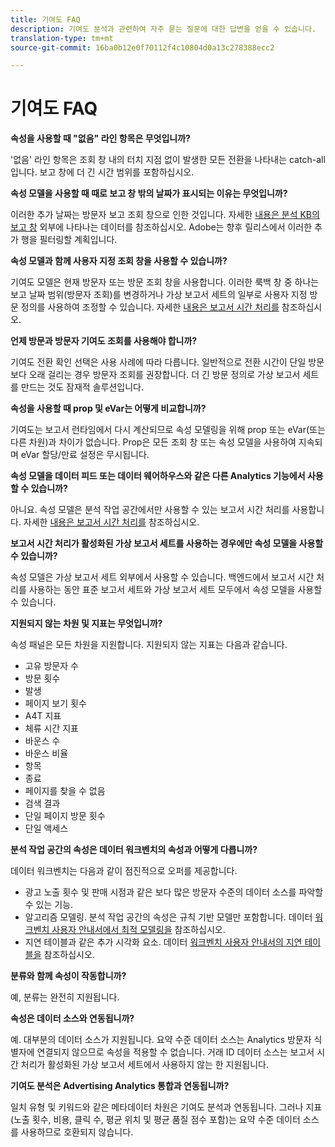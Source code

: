 ```yaml
---
title: 기여도 FAQ
description: 기여도 분석과 관련하여 자주 묻는 질문에 대한 답변을 얻을 수 있습니다.
translation-type: tm+mt
source-git-commit: 16ba0b12e0f70112f4c10804d0a13c278388ecc2

---
```



# 기여도 FAQ

**속성을 사용할 때 "없음" 라인 항목은 무엇입니까?**

'없음' 라인 항목은 조회 창 내의 터치 지점 없이 발생한 모든 전환을 나타내는 catch-all입니다. 보고 창에 더 긴 시간 범위를 포함하십시오.

**속성 모델을 사용할 때 때로 보고 창 밖의 날짜가 표시되는 이유는 무엇입니까?**

이러한 추가 날짜는 방문자 보고 조회 창으로 인한 것입니다. 자세한 [내용은 분석 KB의 보고 창](https://helpx.adobe.com/analytics/kb/data-appearing-outside-reporting-window.html) 외부에 나타나는 데이터를 참조하십시오. Adobe는 향후 릴리스에서 이러한 추가 행을 필터링할 계획입니다.

**속성 모델과 함께 사용자 지정 조회 창을 사용할 수 있습니까?**

기여도 모델은 현재 방문자 또는 방문 조회 창을 사용합니다. 이러한 룩백 창 중 하나는 보고 날짜 범위(방문자 조회)를 변경하거나 가상 보고서 세트의 일부로 사용자 지정 방문 정의를 사용하여 조정할 수 있습니다. 자세한 [내용은 보고서 시간 처리를](../../../../components/vrs/vrs-report-time-processing.md) 참조하십시오.

**언제 방문과 방문자 기여도 조회를 사용해야 합니까?**

기여도 전환 확인 선택은 사용 사례에 따라 다릅니다. 일반적으로 전환 시간이 단일 방문보다 오래 걸리는 경우 방문자 조회를 권장합니다. 더 긴 방문 정의로 가상 보고서 세트를 만드는 것도 잠재적 솔루션입니다.

**속성을 사용할 때 prop 및 eVar는 어떻게 비교합니까?**

기여도는 보고서 런타임에서 다시 계산되므로 속성 모델링을 위해 prop 또는 eVar(또는 다른 차원)과 차이가 없습니다. Prop은 모든 조회 창 또는 속성 모델을 사용하여 지속되며 eVar 할당/만료 설정은 무시됩니다.

**속성 모델을 데이터 피드 또는 데이터 웨어하우스와 같은 다른 Analytics 기능에서 사용할 수 있습니까?**

아니요. 속성 모델은 분석 작업 공간에서만 사용할 수 있는 보고서 시간 처리를 사용합니다. 자세한 [내용은 보고서 시간 처리를](../../../../components/vrs/vrs-report-time-processing.md) 참조하십시오.

**보고서 시간 처리가 활성화된 가상 보고서 세트를 사용하는 경우에만 속성 모델을 사용할 수 있습니까?**

속성 모델은 가상 보고서 세트 외부에서 사용할 수 있습니다. 백엔드에서 보고서 시간 처리를 사용하는 동안 표준 보고서 세트와 가상 보고서 세트 모두에서 속성 모델을 사용할 수 있습니다.

**지원되지 않는 차원 및 지표는 무엇입니까?**

속성 패널은 모든 차원을 지원합니다. 지원되지 않는 지표는 다음과 같습니다.

* 고유 방문자 수
* 방문 횟수
* 발생
* 페이지 보기 횟수
* A4T 지표
* 체류 시간 지표
* 바운스 수
* 바운스 비율
* 항목
* 종료
* 페이지를 찾을 수 없음
* 검색 결과
* 단일 페이지 방문 횟수
* 단일 액세스

**분석 작업 공간의 속성은 데이터 워크벤치의 속성과 어떻게 다릅니까?**

데이터 워크벤치는 다음과 같이 점진적으로 오퍼를 제공합니다.

* 광고 노출 횟수 및 판매 시점과 같은 보다 많은 방문자 수준의 데이터 소스를 파악할 수 있는 기능.
* 알고리즘 모델링. 분석 작업 공간의 속성은 규칙 기반 모델만 포함합니다. 데이터 [워크벤치 사용자 안내서에서 최적 모델링을](https://marketing.adobe.com/resources/help/en_US/insight/client/c_attrib_algorithmic.html) 참조하십시오.
* 지연 테이블과 같은 추가 시각화 요소. 데이터 [워크벤치 사용자 안내서의 지연 테이블을](https://marketing.adobe.com/resources/help/en_US/insight/client/c_lat_tbls.html) 참조하십시오.

**분류와 함께 속성이 작동합니까?**

예, 분류는 완전히 지원됩니다.

**속성은 데이터 소스와 연동됩니까?**

예. 대부분의 데이터 소스가 지원됩니다. 요약 수준 데이터 소스는 Analytics 방문자 식별자에 연결되지 않으므로 속성을 적용할 수 없습니다. 거래 ID 데이터 소스는 보고서 시간 처리가 활성화된 가상 보고서 세트에서 사용하지 않는 한 지원됩니다.

**기여도 분석은 Advertising Analytics 통합과 연동됩니까?**

일치 유형 및 키워드와 같은 메타데이터 차원은 기여도 분석과 연동됩니다. 그러나 지표(노출 횟수, 비용, 클릭 수, 평균 위치 및 평균 품질 점수 포함)는 요약 수준 데이터 소스를 사용하므로 호환되지 않습니다.
